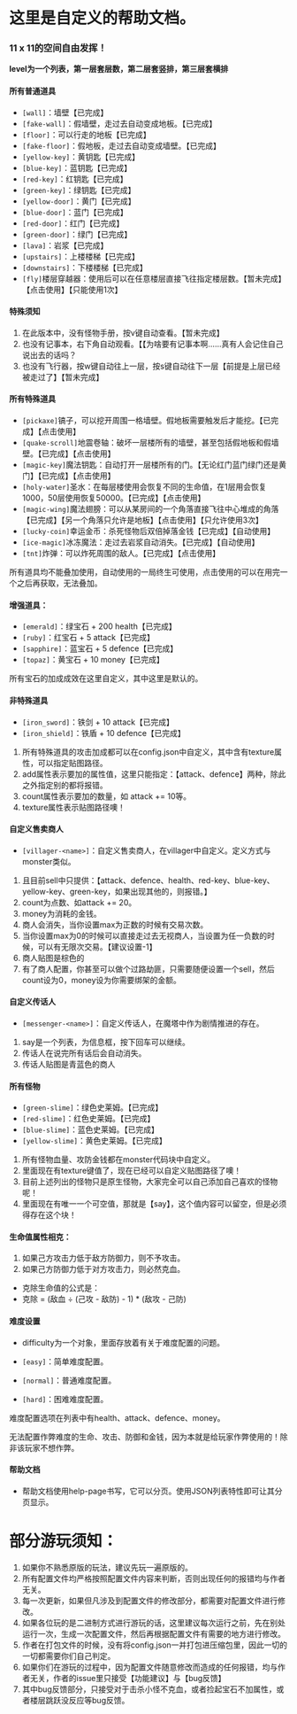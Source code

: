 
# 这里是自定义的帮助文档。

### 11 x 11的空间自由发挥！

**level为一个列表，第一层套层数，第二层套竖排，第三层套横排**

#### 所有普通道具
- `[wall]`：墙壁【已完成】
- `[fake-wall]`：假墙壁，走过去自动变成地板。【已完成】
- `[floor]`：可以行走的地板【已完成】
- `[fake-floor]`：假地板，走过去自动变成墙壁。【已完成】
- `[yellow-key]`：黄钥匙【已完成】
- `[blue-key]`：蓝钥匙【已完成】
- `[red-key]`：红钥匙【已完成】
- `[green-key]`：绿钥匙【已完成】
- `[yellow-door]`：黄门【已完成】
- `[blue-door]`：蓝门【已完成】
- `[red-door]`：红门【已完成】
- `[green-door]`：绿门【已完成】
- `[lava]`：岩浆【已完成】
- `[upstairs]`：上楼楼梯【已完成】
- `[downstairs]`：下楼楼梯【已完成】
- `[fly]`楼层穿越器：使用后可以在任意楼层直接飞往指定楼层数。【暂未完成】【点击使用】【只能使用1次】

#### 特殊须知

1. 在此版本中，没有怪物手册，按v键自动查看。【暂未完成】
2. 也没有记事本，右下角自动观看。【【为啥要有记事本啊……真有人会记住自己说出去的话吗？
3. 也没有飞行器，按w键自动往上一层，按s键自动往下一层【前提是上层已经被走过了】【暂未完成】

#### 所有特殊道具

- `[pickaxe]`镐子，可以挖开周围一格墙壁。假地板需要触发后才能挖。【已完成】【点击使用】
- `[quake-scroll]`地震卷轴：破坏一层楼所有的墙壁，甚至包括假地板和假墙壁。【已完成】【点击使用】
- `[magic-key]`魔法钥匙：自动打开一层楼所有的门。【无论红门蓝门绿门还是黄门】【已完成】【点击使用】
- `[holy-water]`圣水：在每层楼使用会恢复不同的生命值，在1层用会恢复1000，50层使用恢复50000。【已完成】【点击使用】
- `[magic-wing]`魔法翅膀：可以从某房间的一个角落直接飞往中心堆成的角落【已完成】【另一个角落只允许是地板】【点击使用】【只允许使用3次】
- `[lucky-coin]`幸运金币：杀死怪物后双倍掉落金钱【已完成】【自动使用】
- `[ice-magic]`冰冻魔法：走过去岩浆自动消失。【已完成】【自动使用】
- `[tnt]`炸弹：可以炸死周围的敌人。【已完成】【点击使用】

所有道具均不能叠加使用，自动使用的一局终生可使用，点击使用的可以在用完一个之后再获取，无法叠加。

#### 增强道具：

- `[emerald]`：绿宝石 + 200 health【已完成】
- `[ruby]`：红宝石 + 5 attack【已完成】
- `[sapphire]`：蓝宝石 + 5 defence【已完成】
- `[topaz]`：黄宝石 + 10 money【已完成】

所有宝石的加成成效在这里自定义，其中这里是默认的。

#### 非特殊道具

- `[iron_sword]`：铁剑 + 10 attack【已完成】
- `[iron_shield]`：铁盾 + 10 defence【已完成】

1. 所有特殊道具的攻击加成都可以在config.json中自定义，其中含有texture属性，可以指定贴图路径。
2. add属性表示要加的属性值，这里只能指定：【attack、defence】两种，除此之外指定别的都将报错。
3. count属性表示要加的数量，如 attack += 10等。
4. texture属性表示贴图路径噢！


#### 自定义售卖商人

- `[villager-<name>]`：自定义售卖商人，在villager中自定义。定义方式与monster类似。
1. 且目前sell中只提供：【attack、defence、health、red-key、blue-key、yellow-key、green-key，如果出现其他的，则报错。】
2. count为点数、如attack += 20。
3. money为消耗的金钱。
4. 商人会消失，当你设置max为正数的时候有交易次数。
5. 当你设置max为0的时候可以直接走过去无视商人，当设置为任一负数的时候，可以有无限次交易。【建议设置-1】
6. 商人贴图是棕色的
7. 有了商人配置，你甚至可以做个过路劫匪，只需要随便设置一个sell，然后count设为0，money设为你需要绑架的金额。

#### 自定义传话人

- `[messenger-<name>]`：自定义传话人，在魔塔中作为剧情推进的存在。
1. say是一个列表，为信息框，按下回车可以继续。
2. 传话人在说完所有话后会自动消失。
3. 传话人贴图是青蓝色的商人

#### 所有怪物

- `[green-slime]`：绿色史莱姆。【已完成】
- `[red-slime]`：红色史莱姆。【已完成】
- `[blue-slime]`：蓝色史莱姆。【已完成】
- `[yellow-slime]`：黄色史莱姆。【已完成】

1. 所有怪物血量、攻防金钱都在monster代码块中自定义。
2. 里面现在有texture键值了，现在已经可以自定义贴图路径了噢！
3. 目前上述列出的怪物只是原生怪物，大家完全可以自己添加自己喜欢的怪物呢！
4. 里面现在有唯一一个可空值，那就是【say】，这个值内容可以留空，但是必须得存在这个块！

#### 生命值属性相克：

1. 如果己方攻击力低于敌方防御力，则不予攻击。
2. 如果己方防御力低于对方攻击力，则必然克血。

- 克除生命值的公式是：
- 克除 = (敌血 ÷ (己攻 - 敌防) - 1) * (敌攻 - 己防)

#### 难度设置

- difficulty为一个对象，里面存放着有关于难度配置的问题。

- `[easy]`：简单难度配置。
- `[normal]`：普通难度配置。
- `[hard]`：困难难度配置。

难度配置选项在列表中有health、attack、defence、money。

无法配置作弊难度的生命、攻击、防御和金钱，因为本就是给玩家作弊使用的！除非该玩家不想作弊。
#### 帮助文档

- 帮助文档使用help-page书写，它可以分页。使用JSON列表特性即可让其分页显示。
# 部分游玩须知：

1. 如果你不熟悉原版的玩法，建议先玩一遍原版的。
2. 所有配置文件均严格按照配置文件内容来判断，否则出现任何的报错均与作者无关。
3. 每一次更新，如果但凡涉及到配置文件的修改部分，都需要对配置文件进行修改。
4. 如果各位玩的是二进制方式进行游玩的话，这里建议每次运行之前，先在别处运行一次，生成一次配置文件，然后再根据配置文件有需要的地方进行修改。
5. 作者在打包文件的时候，没有将config.json一并打包进压缩包里，因此一切的一切都需要你们自己判定。
6. 如果你们在游玩的过程中，因为配置文件随意修改而造成的任何报错，均与作者无关，作者的issue里只接受【功能建议】与【bug反馈】
7. 其中bug反馈部分，只接受对于击杀小怪不克血，或者捡起宝石不加属性，或者楼层跳跃没反应等bug反馈。

